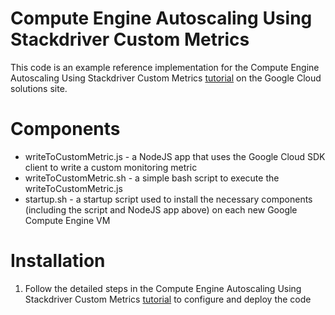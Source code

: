# Compute Engine Autoscaling Using Stackdriver Custom Metrics
This code is an example reference implementation for the Compute Engine Autoscaling Using Stackdriver Custom Metrics [tutorial](https://cloud.google.com/solutions/autoscaling-instance-group-with-custom-stackdrivers-metric) on the Google Cloud solutions site.

# Components
* writeToCustomMetric.js - a NodeJS app that uses the Google Cloud SDK client to write a custom monitoring metric 
* writeToCustomMetric.sh - a simple bash script to execute the writeToCustomMetric.js 
* startup.sh - a startup script used to install the necessary components (including the script and NodeJS app above) on each new Google Compute Engine VM 


# Installation
1. Follow the detailed steps in the Compute Engine Autoscaling Using Stackdriver Custom Metrics [tutorial](https://cloud.google.com/solutions/autoscaling-instance-group-with-custom-stackdrivers-metric) to configure and deploy the code
